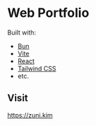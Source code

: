 # Web Portfolio

Built with:

- [Bun]()
- [Vite]()
- [React]()
- [Tailwind CSS]()
- etc.

## Visit

<https://zuni.kim>
